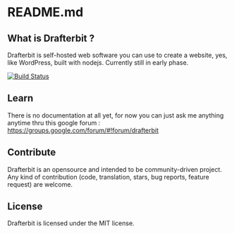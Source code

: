 # README.md

## What is Drafterbit ?

Drafterbit is self-hosted web software you can use to create a website, yes, like WordPress, built with nodejs. Currently still in early phase.

[![Build Status](https://travis-ci.org/drafterbit/drafterbit.svg)](https://travis-ci.org/drafterbit/drafterbit)

## Learn
There is no documentation at all yet, for now you can just ask me anything anytime thru this google forum : <https://groups.google.com/forum/#!forum/drafterbit>

## Contribute
Drafterbit is an opensource and intended to be community-driven project. Any kind of contribution (code, translation, stars, bug reports, feature request) are welcome.

## License
Drafterbit is licensed under the MIT license.
